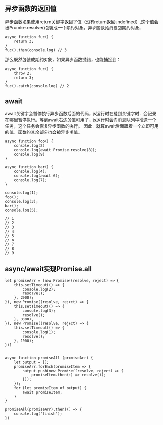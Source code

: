 ## 异步函数的返回值
异步函数如果使用return关键字返回了值（没有return返回undefined）,这个值会被Promise.resolve()包装成一个期约对象。异步函数始终返回期约对象。

```
async function fuc() {
    return 3;
}
fuc().then(console.log) // 3
```

那么既然包装成期约对象，如果异步函数抛错，也能捕捉到：

```
async function fuc() {
    throw 2;
    return 3;
}
fuc().catch(console.log) // 2
```

## await

await关键字会暂停执行异步函数后面的代码，js运行时在碰到关键字时，会记录在哪里暂停执行。等到await右边的值可用了，js运行时会向消息队列中推送一个任务，这个任务会恢复异步函数的执行。
因此，就算await后面跟着一个立即可用的值，函数的其余部分也会被异步求值。

```
async function foo() {
    console.log(2)
    console.log(await Promise.resolve(8));
    console.log(9)
}

async function bar() {
    console.log(4);
    console.log(await 6);
    console.log(7);
}

console.log(1);
foo();
console.log(3);
bar();
console.log(5);

// 1 
// 2
// 3
// 4
// 5
// 6
// 7
// 8
// 9
```

## async/await实现Promise.all

```
let promiseArr = [new Promise((resolve, reject) => {
    this.setTimeout(() => {
        console.log(2);
        resolve();
    }, 2000);
}), new Promise((resolve, reject) => {
    this.setTimeout(() => {
        console.log(3);
        resolve();
    }, 3000);
}), new Promise((resolve, reject) => {
    this.setTimeout(() => {
        console.log(1);
        resolve();
    }, 1000);
})]


async function promiseAll (promiseArr) {
    let output = [];
    promiseArr.forEach(promiseItem => {
        output.push(new Promise((resolve, reject) => {
            promiseItem.then(() => resolve());
        })); 
    });
    for (let promiseItem of output) {
        await promiseItem;
    }
}

promiseAll(promiseArr).then(() => {
    console.log('finish');
})
```